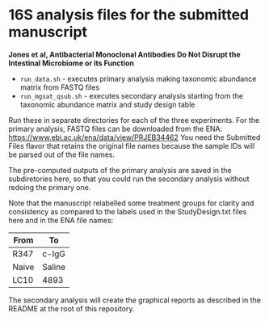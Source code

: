# 16S analysis files for the submitted manuscript

**Jones et al, Antibacterial Monoclonal Antibodies Do Not Disrupt the Intestinal Microbiome or its Function**

- `run_data.sh` - executes primary analysis making taxonomic abundance 
  matrix from FASTQ files
- `run_mgsat_qsub.sh` - executes secondary analysis starting from the
  taxonomic abundance matrix and study design table

Run these in separate directories for each of the three experiments.
For the primary analysis, FASTQ files can be downloaded from the ENA: 
https://www.ebi.ac.uk/ena/data/view/PRJEB34462
You need the Submitted Files flavor that retains the original file names
because the sample IDs will be parsed out of the file names.

The pre-computed outputs of the primary analysis are saved in the subdiretories
here, so that you could run the secondary analysis without redoing the primary
one.

Note that the manuscript relabelled some treatment groups for clarity and 
consistency as compared to the labels used in the StudyDesign.txt files here
and in the ENA file names:

| From  | To     |
| ----- | ------ |
| R347  | c-IgG  |
| Naive | Saline |
| LC10  | 4893   |

The secondary analysis will create the graphical reports as described
in the README at the root of this repository.

